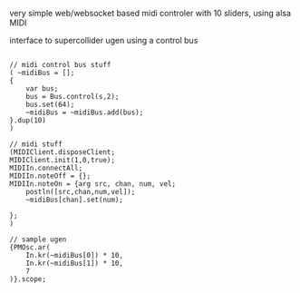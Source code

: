 very simple web/websocket based midi controler with 10 sliders, using alsa MIDI

interface to supercollider ugen using a control bus

```

// midi control bus stuff
( ~midiBus = [];
{
	var bus;
	bus = Bus.control(s,2);
	bus.set(64);
	~midiBus = ~midiBus.add(bus);
}.dup(10)
)

// midi stuff
(MIDIClient.disposeClient;
MIDIClient.init(1,0,true);
MIDIIn.connectAll;
MIDIIn.noteOff = {};
MIDIIn.noteOn = {arg src, chan, num, vel;
	postln([src,chan,num,vel]);
	~midiBus[chan].set(num);

};
)

// sample ugen
{PMOsc.ar(
	In.kr(~midiBus[0]) * 10,
	In.kr(~midiBus[1]) * 10,
	7
)}.scope;


```
